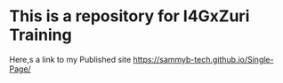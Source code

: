 # This is a repository for I4GxZuri Training 

Here,s a link to my Published site https://sammyb-tech.github.io/Single-Page/
